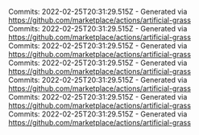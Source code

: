 Commits: 2022-02-25T20:31:29.515Z - Generated via https://github.com/marketplace/actions/artificial-grass
<br>
Commits: 2022-02-25T20:31:29.515Z - Generated via https://github.com/marketplace/actions/artificial-grass
<br>
Commits: 2022-02-25T20:31:29.515Z - Generated via https://github.com/marketplace/actions/artificial-grass
<br>
Commits: 2022-02-25T20:31:29.515Z - Generated via https://github.com/marketplace/actions/artificial-grass
<br>
Commits: 2022-02-25T20:31:29.515Z - Generated via https://github.com/marketplace/actions/artificial-grass
<br>
Commits: 2022-02-25T20:31:29.515Z - Generated via https://github.com/marketplace/actions/artificial-grass
<br>
Commits: 2022-02-25T20:31:29.515Z - Generated via https://github.com/marketplace/actions/artificial-grass
<br>
